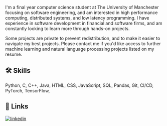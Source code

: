 I'm a final year computer science student at The University of Manchester focusing on software engineering, and am interested in high performance computing, distributed systems, and low latency programming. I have experience in software development in financial and software firms, and am constantly looking to learn more through hands-on projects. 

Some projects are private to prevent redistribution, and to make it easier to navigate my best projects. Please contact me if you'd like access to further machine learning and natural language processing projects listed on my resume.

## 🛠 Skills
Python, C, C++, Java,  HTML, CSS, JavaScript, SQL, Pandas, Git, CI/CD, PyTorch, TensorFlow,


## 🔗 Links

[![linkedin](https://img.shields.io/badge/linkedin-0A66C2?style=for-the-badge&logo=linkedin&logoColor=white)](https://www.linkedin.com/in/kushagrasrivastava0107/)

